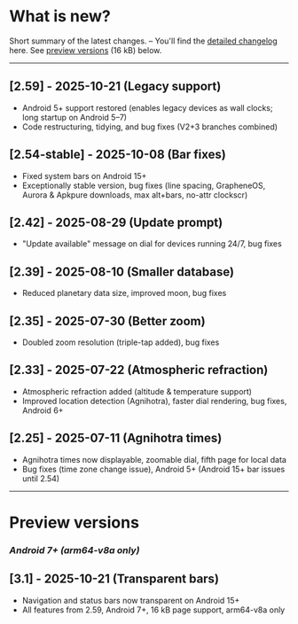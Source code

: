 # What is new?
Short summary of the latest changes. – You'll find the [detailed changelog](./CHANGELOG.md) here. See [preview versions](#future) (16 kB) below.

---

## [2.59] - 2025-10-21 (Legacy support)

- Android 5+ support restored (enables legacy devices as wall clocks; long startup on Android 5–7)
- Code restructuring, tidying, and bug fixes (V2+3 branches combined)
 
## [2.54-stable] - 2025-10-08 (Bar fixes)

- Fixed system bars on Android 15+
- Exceptionally stable version, bug fixes (line spacing, GrapheneOS, Aurora & Apkpure downloads, max alt+bars, no-attr clockscr)

## [2.42] - 2025-08-29 (Update prompt) 

- "Update available" message on dial for devices running 24/7, bug fixes
  
## [2.39] - 2025-08-10 (Smaller database) 

- Reduced planetary data size, improved moon, bug fixes 
  
## [2.35] - 2025-07-30 (Better zoom)

- Doubled zoom resolution (triple-tap added), bug fixes
  
## [2.33] - 2025-07-22 (Atmospheric refraction)

- Atmospheric refraction added (altitude & temperature support)
- Improved location detection (Agnihotra), faster dial rendering, bug fixes, Android 6+

## [2.25] - 2025-07-11 (Agnihotra times)

- Agnihotra times now displayable, zoomable dial, fifth page for local data
- Bug fixes (time zone change issue), Android 5+ (Android 15+ bar issues until 2.54)

<!-- > ## [2.21] - 2025-07-04 (Chinese language)
> 
> - Chinese language added
> - Api 35 upgrade (Android 15+ bar issues until 2.54)
> - Bug fixes(!) (unknown language error)
> 
> ## [2.18] - 2025-06-29 (Telescope design)
> 
> - Telescope design added, French language added, bug fixes
> 
> ## [2.15] - 2025-06-24 (Initial release)
> 
> - Initial Android release (on Play Store) with German, English and Spanish, Android 5+ (unknown language issue(!) until 2.21)-->

---

<a name="future"></a>
# Preview versions

### *Android 7+ (arm64-v8a only)*

## [3.1] - 2025-10-21 (Transparent bars) 
- Navigation and status bars now transparent on Android 15+
- All features from 2.59, Android 7+, 16 kB page support, arm64-v8a only








